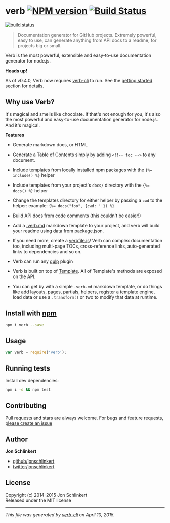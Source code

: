 # verb [![NPM version](https://badge.fury.io/js/verb.svg)](http://badge.fury.io/js/verb)  [![Build Status](https://travis-ci.org/assemble/verb.svg)](https://travis-ci.org/assemble/verb) 
[![build status](http://img.shields.io/travis/badges/shields.svg)](https://travis-ci.org/badges/shields)

> Documentation generator for GitHub projects. Extremely powerful, easy to use, can generate anything from API docs to a readme, for projects big or small.

Verb is the most powerful, extensible and easy-to-use documentation generator for node.js. 

**Heads up!**

As of v0.4.0, Verb now requires [verb-cli] to run. See the [getting started](#getting-started) section for details.

## Why use Verb?
It's magical and smells like chocolate. If that's not enough for you, it's also the most powerful and easy-to-use documentation generator for node.js. And it's magical.

**Features**

- Generate markdown docs, or HTML
- Generate a Table of Contents simply by adding `<!!-- toc -->` to any document.
- Include templates from locally installed npm packages with the `{%= include() %}` helper
- Include templates from your project's `docs/` directory with the `{%= docs() %}` helper
- Change the templates directory for either helper by passing a `cwd` to the helper: example: `{%= docs("foo", {cwd: ''}) %}`


- Build API docs from code comments (this couldn't be easier!)
- Add a [.verb.md](#verbmd) markdown template to your project, and verb will build your readme using data from package.json.
- If you need more, create a [verbfile.js](#verbfile.js)! Verb can complex documentation too, including multi-page TOCs, cross-reference links, auto-generated links to dependencies and so on.
- Verb can run any [gulp](https://github.com/gulpjs/gulp) plugin
- Verb is built on top of [Template](https://github.com/jonschlinkert/template). All of Template's methods are exposed on the API.
- You can get by with a simple `.verb.md` markdown template, or do things like add layouts, pages, partials, helpers, register a template engine, load data or use a `.transform()` or two to modify that data at runtime.


## Install with [npm](npmjs.org)

```bash
npm i verb --save
```

## Usage

```js
var verb = require('verb');
```

## Running tests
Install dev dependencies:

```bash
npm i -d && npm test
```

## Contributing
Pull requests and stars are always welcome. For bugs and feature requests, [please create an issue](https://github.com/assemble/verb/issues)

## Author

**Jon Schlinkert**

+ [github/jonschlinkert](https://github.com/jonschlinkert)
+ [twitter/jonschlinkert](http://twitter.com/jonschlinkert) 

## License
Copyright (c) 2014-2015 Jon Schlinkert  
Released under the MIT license

***

_This file was generated by [verb-cli](https://github.com/assemble/verb-cli) on April 10, 2015._

[verb-cli]: https://github.com/verbose/verb-cli
<!-- deps:mocha jshint-stylish lodash swig template -->
